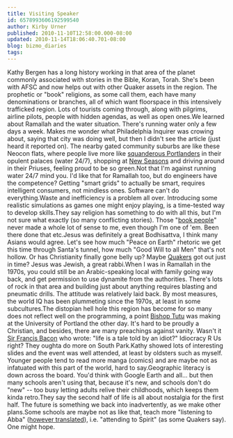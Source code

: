 ```yaml
---
title: Visiting Speaker
id: 6578993606192599540
author: Kirby Urner
published: 2010-11-10T12:58:00.000-08:00
updated: 2010-11-14T18:06:40.701-08:00
blog: bizmo_diaries
tags: 
---
```


[](http://www.flickr.com/photos/17157315@N00/5176309839/)Kathy Bergen has a long history working in that area of the planet commonly associated with stories in the Bible, Koran, Torah.  She's been with AFSC and now helps out with other Quaker assets in the region.  The prophetic or "book" religions, as some call them, each have many denominations or branches, all of which want floorspace in this intensively trafficked region.  Lots of tourists coming through, along with pilgrims, airline pilots, people with hidden agendas, as well as open ones.We learned about Ramallah and the water situation.  There's running water only a few days a week.  Makes me wonder what Philadelphia Inquirer was crowing about, saying that city was doing well, but then I didn't see the article (just heard it reported on).  The nearby gated community suburbs are like these Neocon flats, where people live more like [squanderous Portlanders](http://worldgame.blogspot.com/2008/05/squanderers.html) in their opulent palaces (water 24/7), shopping at [New Seasons](http://controlroom.blogspot.com/2010/09/debate-in-97214.html) and driving around in their Priuses, feeling proud to be so green.Not that I'm against running water 24/7 mind you.  I'd like that for Ramallah too, but do engineers have the competence?  Getting "smart grids" to actually be smart, requires intelligent consumers, not mindless ones.  Software can't do everything.Waste and inefficiency is a problem all over.  Introducing some realistic simulations as games one might enjoy playing, is a time-tested way to develop skills.They say religion has something to do with all this, but I'm not sure what exactly (so many conflicting stories).  Those "[book people](http://worldgame.blogspot.com/2007/02/jesus-camp-movie-review.html)" never made a whole lot of sense to me, even though I'm one of 'em.  Been there done that etc.Jesus was definitely a great Bodhisattva, I think many Asians would agree.  Let's see how much "Peace on Earth" rhetoric we get this time through Santa's tunnel, how much "Good Will to all Men" that's not hollow.  Or has Christianity finally gone belly up?  Maybe [Quakers](http://mybizmo.blogspot.com/2009/08/quakers-101.html) got out just in time?  Jesus was Jewish, a great rabbi.When I was in Ramallah in the 1970s, you could still be an Arabic-speaking local with family going way back, and get permission to use dynamite from the authorities.  There's lots of rock in that area and building just about anything requires blasting and pneumatic drills.  The attitude was relatively laid back.  By most measures, the world IQ has been plummeting since the 1970s, at least in some subcultures.The distopian hell hole this region has become for so many does not reflect well on the programming, a point [Bishop Tutu](http://mathforum.org/kb/message.jspa?messageID=7273378&tstart=0) was making at the University of Portland the other day.  It's hard to be proudly a Christian, and besides, there are many preachings against vanity.  Wasn't it [Sir Francis Bacon](http://controlroom.blogspot.com/2010/10/new-atlantis-movie-review.html) who wrote:  "life is a tale told by an idiot?"   Idiocracy R Us right?  They oughta do more on South Park.Kathy showed lots of interesting slides and the event was well attended, at least by oldsters such as myself.  Younger people tend to read more manga (comics) and are maybe not as infatuated with this part of the world, hard to say.Geographic literacy is down across the board.  You'd think with Google Earth and all... but then many schools aren't using that, because it's new, and schools don't do "new" -- too busy letting adults relive their childhoods, which keeps them kinda retro.They say the second half of life is all about nostalgia for the first half.   The future is something we back into inadvertently, as we make other plans.Some schools are maybe not as like that, teach more "listening to Abba" ([however translated](http://www.newadvent.org/cathen/01006d.htm)), i.e. "attending to Spirit" (as some Quakers say).  One might hope.